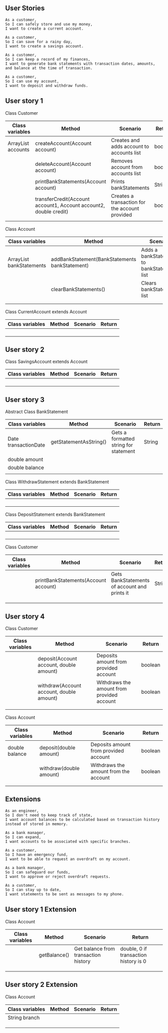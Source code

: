 ## User Stories

```
As a customer,
So I can safely store and use my money,
I want to create a current account.

As a customer,
So I can save for a rainy day,
I want to create a savings account.

As a customer,
So I can keep a record of my finances,
I want to generate bank statements with transaction dates, amounts, and balance at the time of transaction.

As a customer,
So I can use my account,
I want to deposit and withdraw funds.
```


## User story 1

Class Customer

| Class variables               | Method                                                            | Scenario                                       | Return  |
|-------------------------------|-------------------------------------------------------------------|------------------------------------------------|---------|
| ArrayList<Account> accounts   | createAccount(Account account)                                    | Creates and adds account to accounts list      | boolean |
|                               | deleteAccount(Account account)                                    | Removes account from accounts list             | boolean |
|                               | printBankStatements(Account account)                              | Prints bankStatements                          | String  |
|                               | transferCredit(Account account1, Account account2, double credit) | Creates a transaction for the account provided | boolean |
|                               |                                                                   |                                                |         |


Class Account


| Class variables                          | Method                                         | Scenario                                    | Return  |
|------------------------------------------|------------------------------------------------|---------------------------------------------|---------|
| ArrayList<BankStatements> bankStatements | addBankStatement(BankStatements bankStatement) | Adds a bankStatement to bankStatements list | boolean |
|                                          | clearBankStatements()                          | Clears bankStatements list                  | boolean |
|                                          |                                                |                                             |         |
|                                          |                                                |                                             |         |


Class CurrentAccount extends Account


| Class variables               | Method                         | Scenario                                  | Return  |
|-------------------------------|--------------------------------|-------------------------------------------|---------|
|                               |                                |                                           |         |
|                               |                                |                                           |         |
|                               |                                |                                           |         |
|                               |                                |                                           |         |



## User story 2

Class SavingsAccount extends Account


| Class variables               | Method                         | Scenario                                  | Return  |
|-------------------------------|--------------------------------|-------------------------------------------|---------|
|                               |                                |                                           |         |
|                               |                                |                                           |         |
|                               |                                |                                           |         |
|                               |                                |                                           |         |



## User story 3

Abstract Class BankStatement

| Class variables      | Method                  | Scenario                              | Return |
|----------------------|-------------------------|---------------------------------------|--------|
| Date transactionDate | getStatementAsString()  | Gets a formatted string for statement | String |
| double amount        |                         |                                       |        |
| double balance       |                         |                                       |        |
|                      |                         |                                       |        |

Class WithdrawStatement extends BankStatement

| Class variables | Method                         | Scenario                                  | Return  |
|-----------------|--------------------------------|-------------------------------------------|---------|
|                 |                                |                                           |         |
|                 |                                |                                           |         |
|                 |                                |                                           |         |
|                 |                                |                                           |         |

Class DepositStatement extends BankStatement

| Class variables | Method                         | Scenario                                  | Return  |
|-----------------|--------------------------------|-------------------------------------------|---------|
|                 |                                |                                           |         |
|                 |                                |                                           |         |
|                 |                                |                                           |         |
|                 |                                |                                           |         |

Class Customer

| Class variables | Method                                | Scenario                                     | Return |
|-----------------|---------------------------------------|----------------------------------------------|--------|
|                 | printBankStatements(Account account)  | Gets BankStatements of account and prints it | String |
|                 |                                       |                                              |        |
|                 |                                       |                                              |        |
|                 |                                       |                                              |        |



## User story 4

Class Customer  

| Class variables               | Method                                   | Scenario                                   | Return  |
|-------------------------------|------------------------------------------|--------------------------------------------|---------|
|                               | deposit(Account account, double amount)  | Deposits amount from provided account      | boolean |
|                               | withdraw(Account account, double amount) | Withdraws the amount from provided account | boolean |
|                               |                                          |                                            |         |
|                               |                                          |                                            |         |

Class Account

| Class variables | Method                   | Scenario                              | Return  |
|-----------------|--------------------------|---------------------------------------|---------|
| double balance  | deposit(double amount)   | Deposits amount from provided account | boolean |
|                 | withdraw(double amount)  | Withdraws the amount from the account | boolean |
|                 |                          |                                       |         |
|                 |                          |                                       |         |



## Extensions
````
As an engineer,
So I don't need to keep track of state,
I want account balances to be calculated based on transaction history instead of stored in memory.

As a bank manager,
So I can expand,
I want accounts to be associated with specific branches.

As a customer,
So I have an emergency fund,
I want to be able to request an overdraft on my account.

As a bank manager,
So I can safeguard our funds,
I want to approve or reject overdraft requests.

As a customer,
So I can stay up to date,
I want statements to be sent as messages to my phone.
````



## User story 1 Extension



Class Account


| Class variables | Method       | Scenario                             | Return                                |
|-----------------|--------------|--------------------------------------|---------------------------------------|
|                 | getBalance() | Get balance from transaction history | double, 0 if transaction history is 0 |
|                 |              |                                      |                                       |
|                 |              |                                      |                                       |
|                 |              |                                      |                                       |




## User story 2 Extension


Class Account


| Class variables | Method | Scenario | Return |
|-----------------|--------|----------|--------|
| String branch   |        |          |        |
|                 |        |          |        |
|                 |        |          |        |
|                 |        |          |        |























